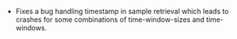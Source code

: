 - Fixes a bug handling timestamp in sample retrieval which leads to crashes for some combinations of time-window-sizes and time-windows.
